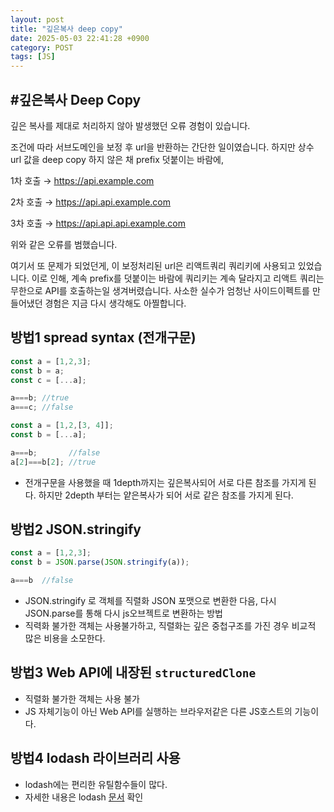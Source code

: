```yaml
---
layout: post
title: "깊은복사 deep copy"
date: 2025-05-03 22:41:28 +0900
category: POST
tags: [JS]
---
```


## **#깊은복사 Deep Copy**
깊은 복사를 제대로 처리하지 않아 발생했던 오류 경험이 있습니다.

조건에 따라 서브도메인을 보정 후 url을 반환하는 간단한 일이였습니다.
하지만 상수 url 값을 deep copy 하지 않은 채 prefix 덧붙이는 바람에,

1차 호출 → https://api.example.com

2차 호출 → https://api.api.example.com

3차 호출 → https://api.api.api.example.com

위와 같은 오류를 범했습니다.

여기서 또 문제가 되었던게, 이 보정처리된 url은 리액트쿼리 쿼리키에 사용되고 있었습니다.
이로 인해, 계속 prefix를 덧붙이는 바람에 쿼리키는 계속 달라지고 리액트 쿼리는 무한으로 API를 호출하는일 생겨버렸습니다. 사소한 실수가 엄청난 사이드이펙트를 만들어냈던 경험은 지금 다시 생각해도 아찔합니다.

## 방법1 spread syntax (전개구문)

```javascript
const a = [1,2,3];
const b = a;
const c = [...a];

a===b; //true
a===c; //false
```

```javascript
const a = [1,2,[3, 4]];
const b = [...a];

a===b;       //false
a[2]===b[2]; //true
```
- 전개구문을 사용했을 때 1depth까지는 깊은복사되어 서로 다른 참조를 가지게 된다.
하지만 2depth 부터는 얕은복사가 되어 서로 같은 참조를 가지게 된다.


## 방법2 JSON.stringify
```javascript
const a = [1,2,3];
const b = JSON.parse(JSON.stringify(a));

a===b  //false
```
- JSON.stringify 로 객체를 직렬화 JSON 포맷으로 변환한 다음, 다시 JSON.parse를 통해 다시 js오브젝트로 변환하는 방법
- 직력화 불가한 객체는 사용불가하고, 직렬화는 깊은 중첩구조를 가진 경우 비교적 많은 비용을 소모한다.


## 방법3 Web API에 내장된 `structuredClone`
- 직렬화 불가한 객체는 사용 불가
- JS 자체기능이 아닌 Web API를 실행하는 브라우저같은 다른 JS호스트의 기능이다.


## 방법4 lodash 라이브러리 사용
- lodash에는 편리한 유틸함수들이 많다. 
- 자세한 내용은 lodash [문서](https://lodash.com) 확인